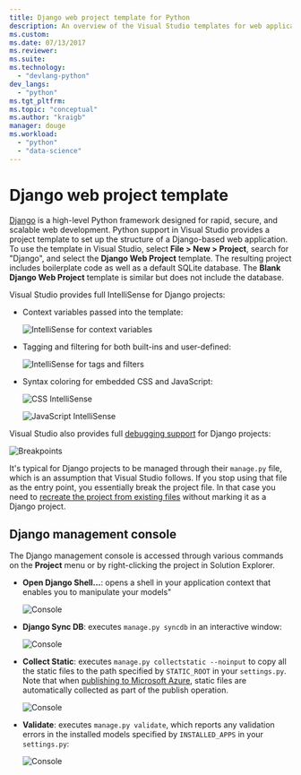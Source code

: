 ```yaml
---
title: Django web project template for Python
description: An overview of the Visual Studio templates for web applications written in Python using the Django framework.
ms.custom:
ms.date: 07/13/2017
ms.reviewer:
ms.suite:
ms.technology: 
  - "devlang-python"
dev_langs:
  - "python"
ms.tgt_pltfrm:
ms.topic: "conceptual"
ms.author: "kraigb"
manager: douge
ms.workload: 
  - "python"
  - "data-science"
---
```


# Django web project template

[Django](https://www.djangoproject.com/) is a high-level Python framework designed for rapid, secure, and scalable web development. Python support in Visual Studio provides a project template to set up the structure of a Django-based web application. To use the template in Visual Studio, select **File > New > Project**, search for "Django", and select the **Django Web Project** template. The resulting project includes boilerplate code as well as a default SQLite database. The **Blank Django Web Project** template is similar but does not include the database.

Visual Studio provides full IntelliSense for Django projects:

- Context variables passed into the template:

    ![IntelliSense for context variables](media/template-django-intellisense.png)

- Tagging and filtering for both built-ins and user-defined:

    ![IntelliSense for tags and filters](media/template-django-intellisense-filter.png)

- Syntax coloring for embedded CSS and JavaScript:

    ![CSS IntelliSense](media/template-django-intellisense-css.png)

    ![JavaScript IntelliSense](media/template-django-intellisense-js.png)

Visual Studio also provides full [debugging support](debugging-python-in-visual-studio.md) for Django projects: 

![Breakpoints](media/template-django-debugging.png)

It's typical for Django projects to be managed through their `manage.py` file, which is an assumption that Visual Studio follows. If you stop using that file as the entry point, you essentially break the project file. In that case you need to [recreate the project from existing files](managing-python-projects-in-visual-studio.md#creating-a-project-from-existing-files) without marking it as a Django project.

## Django management console

The Django management console is accessed through various commands on the **Project** menu or by right-clicking the project in Solution Explorer.

- **Open Django Shell...**: opens a shell in your application context that enables you to manipulate your models"

    ![Console](media/template-django-console-shell.png)

- **Django Sync DB**: executes `manage.py syncdb` in an interactive window:

    ![Console](media/template-django-console-sync-db.png)

- **Collect Static**: executes `manage.py collectstatic --noinput` to copy all the static files to the path specified by `STATIC_ROOT` in your `settings.py`. Note that when [publishing to Microsoft Azure](python-web-application-project-templates.md#publishing-to-azure-app-service), static files are automatically collected as part of the publish operation.

    ![Console](media/template-django-console-collect-static.png)

- **Validate**: executes `manage.py validate`, which reports any validation errors in the installed models specified by `INSTALLED_APPS` in your `settings.py`:

    ![Console](media/template-django-console-validate.png)